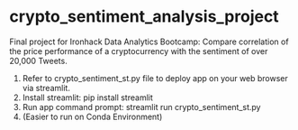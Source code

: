 # crypto_sentiment_analysis_project
Final project for Ironhack Data Analytics Bootcamp: Compare correlation of the price performance of a cryptocurrency with the sentiment of over 20,000 Tweets. 

1. Refer to crypto_sentiment_st.py file to deploy app on your web browser via streamlit.
2. Install streamlit: pip install streamlit 
3. Run app command prompt: streamlit run crypto_sentiment_st.py 
4. (Easier to run on Conda Environment)
